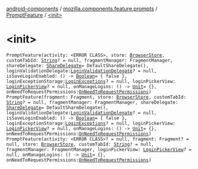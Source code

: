 [android-components](../../index.md) / [mozilla.components.feature.prompts](../index.md) / [PromptFeature](index.md) / [&lt;init&gt;](./-init-.md)

# &lt;init&gt;

`PromptFeature(activity: <ERROR CLASS>, store: `[`BrowserStore`](../../mozilla.components.browser.state.store/-browser-store/index.md)`, customTabId: `[`String`](https://kotlinlang.org/api/latest/jvm/stdlib/kotlin/-string/index.html)`? = null, fragmentManager: FragmentManager, shareDelegate: `[`ShareDelegate`](../../mozilla.components.feature.prompts.share/-share-delegate/index.md)` = DefaultShareDelegate(), loginValidationDelegate: `[`LoginValidationDelegate`](../../mozilla.components.concept.storage/-login-validation-delegate/index.md)`? = null, isSaveLoginEnabled: () -> `[`Boolean`](https://kotlinlang.org/api/latest/jvm/stdlib/kotlin/-boolean/index.html)` = { false }, loginExceptionStorage: `[`LoginExceptions`](../../mozilla.components.feature.prompts.login/-login-exceptions/index.md)`? = null, loginPickerView: `[`LoginPickerView`](../../mozilla.components.feature.prompts.login/-login-picker-view/index.md)`? = null, onManageLogins: () -> `[`Unit`](https://kotlinlang.org/api/latest/jvm/stdlib/kotlin/-unit/index.html)` = {}, onNeedToRequestPermissions: `[`OnNeedToRequestPermissions`](../../mozilla.components.support.base.feature/-on-need-to-request-permissions.md)`)`
`PromptFeature(fragment: Fragment, store: `[`BrowserStore`](../../mozilla.components.browser.state.store/-browser-store/index.md)`, customTabId: `[`String`](https://kotlinlang.org/api/latest/jvm/stdlib/kotlin/-string/index.html)`? = null, fragmentManager: FragmentManager, shareDelegate: `[`ShareDelegate`](../../mozilla.components.feature.prompts.share/-share-delegate/index.md)` = DefaultShareDelegate(), loginValidationDelegate: `[`LoginValidationDelegate`](../../mozilla.components.concept.storage/-login-validation-delegate/index.md)`? = null, isSaveLoginEnabled: () -> `[`Boolean`](https://kotlinlang.org/api/latest/jvm/stdlib/kotlin/-boolean/index.html)` = { false }, loginExceptionStorage: `[`LoginExceptions`](../../mozilla.components.feature.prompts.login/-login-exceptions/index.md)`? = null, loginPickerView: `[`LoginPickerView`](../../mozilla.components.feature.prompts.login/-login-picker-view/index.md)`? = null, onManageLogins: () -> `[`Unit`](https://kotlinlang.org/api/latest/jvm/stdlib/kotlin/-unit/index.html)` = {}, onNeedToRequestPermissions: `[`OnNeedToRequestPermissions`](../../mozilla.components.support.base.feature/-on-need-to-request-permissions.md)`)`
`PromptFeature(activity: <ERROR CLASS>? = null, fragment: Fragment? = null, store: `[`BrowserStore`](../../mozilla.components.browser.state.store/-browser-store/index.md)`, customTabId: `[`String`](https://kotlinlang.org/api/latest/jvm/stdlib/kotlin/-string/index.html)`? = null, fragmentManager: FragmentManager, loginPickerView: `[`LoginPickerView`](../../mozilla.components.feature.prompts.login/-login-picker-view/index.md)`? = null, onManageLogins: () -> `[`Unit`](https://kotlinlang.org/api/latest/jvm/stdlib/kotlin/-unit/index.html)` = {}, onNeedToRequestPermissions: `[`OnNeedToRequestPermissions`](../../mozilla.components.support.base.feature/-on-need-to-request-permissions.md)`)`